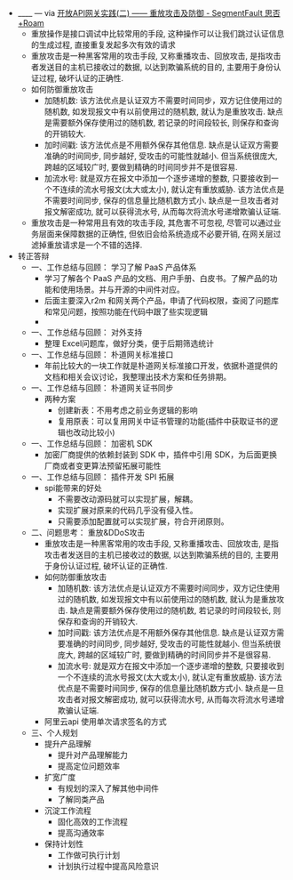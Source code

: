 - ____ — via [开放API网关实践(二) —— 重放攻击及防御 - SegmentFault 思否](https://segmentfault.com/a/1190000020036097) [+Roam](<+Roam.md>)
    - 重放操作是接口调试中比较常用的手段, 这种操作可以让我们跳过认证信息的生成过程, 直接重复发起多次有效的请求
    - 重放攻击是一种黑客常用的攻击手段, 又称重播攻击、回放攻击, 是指攻击者发送目的主机已接收过的数据, 以达到欺骗系统的目的, 主要用于身份认证过程, 破坏认证的正确性.
    - 如何防御重放攻击
        - 加随机数: 该方法优点是认证双方不需要时间同步，双方记住使用过的随机数, 如发现报文中有以前使用过的随机数, 就认为是重放攻击. 缺点是需要额外保存使用过的随机数, 若记录的时间段较长, 则保存和查询的开销较大.
        - 加时间戳: 该方法优点是不用额外保存其他信息. 缺点是认证双方需要准确的时间同步, 同步越好, 受攻击的可能性就越小. 但当系统很庞大, 跨越的区域较广时, 要做到精确的时间同步并不是很容易.
        - 加流水号: 就是双方在报文中添加一个逐步递增的整数, 只要接收到一个不连续的流水号报文(太大或太小), 就认定有重放威胁. 该方法优点是不需要时间同步, 保存的信息量比随机数方式小. 缺点是一旦攻击者对报文解密成功, 就可以获得流水号, 从而每次将流水号递增欺骗认证端.
    - 重放攻击是一种常用且有效的攻击手段, 其危害不可忽视, 尽管可以通过业务层面来保障数据的正确性, 但依旧会给系统造成不必要开销, 在网关层过滤掉重放请求是一个不错的选择.
- 转正答辩
    - 一、工作总结与回顾： 学习了解 PaaS 产品体系
        - 学习了解各个 PaaS 产品的文档、用户手册、白皮书。了解产品的功能和使用场景。并与开源的中间件对应。
        - 后面主要深入r2m 和网关两个产品，申请了代码权限，查阅了问题库和常见问题，按照功能在代码中跟了些实现逻辑
        - 
    - 一、工作总结与回顾： 对外支持
        - 整理 Excel问题库，做好分类，便于后期筛选统计
    - 一、工作总结与回顾： 朴道网关标准接口
        - 年前比较大的一块工作就是朴道网关标准接口开发，依据朴道提供的文档和相关会议讨论，我整理出技术方案和任务排期。
    - 一、工作总结与回顾： 朴道网关证书同步
        - 两种方案
            - 创建新表：不用考虑之前业务逻辑的影响
            - 复用原表：可以复用网关中证书管理的功能(插件中获取证书的逻辑也改动比较小)
    - 一、工作总结与回顾： 加密机 SDK
        - 加密厂商提供的依赖封装到 SDK 中，插件中引用 SDK，为后面更换厂商或者变更算法预留拓展可能性
    - 一、工作总结与回顾： 插件开发 SPI 拓展
        - spi能带来的好处
            - 不需要改动源码就可以实现扩展，解耦。
            - 实现扩展对原来的代码几乎没有侵入性。
            - 只需要添加配置就可以实现扩展，符合开闭原则。
    - 二、问题思考： 重放&DDoS攻击
        - 重放攻击是一种黑客常用的攻击手段, 又称重播攻击、回放攻击, 是指攻击者发送目的主机已接收过的数据, 以达到欺骗系统的目的, 主要用于身份认证过程, 破坏认证的正确性.
        - 如何防御重放攻击
            - 加随机数: 该方法优点是认证双方不需要时间同步，双方记住使用过的随机数, 如发现报文中有以前使用过的随机数, 就认为是重放攻击. 缺点是需要额外保存使用过的随机数, 若记录的时间段较长, 则保存和查询的开销较大.
            - 加时间戳: 该方法优点是不用额外保存其他信息. 缺点是认证双方需要准确的时间同步, 同步越好, 受攻击的可能性就越小. 但当系统很庞大, 跨越的区域较广时, 要做到精确的时间同步并不是很容易.
            - 加流水号: 就是双方在报文中添加一个逐步递增的整数, 只要接收到一个不连续的流水号报文(太大或太小), 就认定有重放威胁. 该方法优点是不需要时间同步, 保存的信息量比随机数方式小. 缺点是一旦攻击者对报文解密成功, 就可以获得流水号, 从而每次将流水号递增欺骗认证端.
        - 阿里云api 使用单次请求签名的方式
    - 三、个人规划
        - 提升产品理解
            - 提升对产品理解能力
            - 提高定位问题效率
        - 扩宽广度
            - 有规划的深入了解其他中间件
            - 了解同类产品
        - 沉淀工作流程
            - 固化高效的工作流程
            - 提高沟通效率
        - 保持计划性
            - 工作做可执行计划
            - 计划执行过程中提高风险意识
